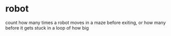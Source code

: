 # robot
count how many times a robot moves in a maze before exiting, or how many before it gets stuck in a loop of how big
